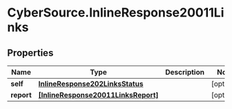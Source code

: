 # CyberSource.InlineResponse20011Links

## Properties
Name | Type | Description | Notes
------------ | ------------- | ------------- | -------------
**self** | [**InlineResponse202LinksStatus**](InlineResponse202LinksStatus.md) |  | [optional] 
**report** | [**[InlineResponse20011LinksReport]**](InlineResponse20011LinksReport.md) |  | [optional] 


